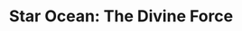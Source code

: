 ---
title: 'Star Ocean: The Divine Force'
platform: playstation-5
genre:
  - rpg
digital: false
physical: true
guide: false
pending: false
posted: 2022-11-29
---